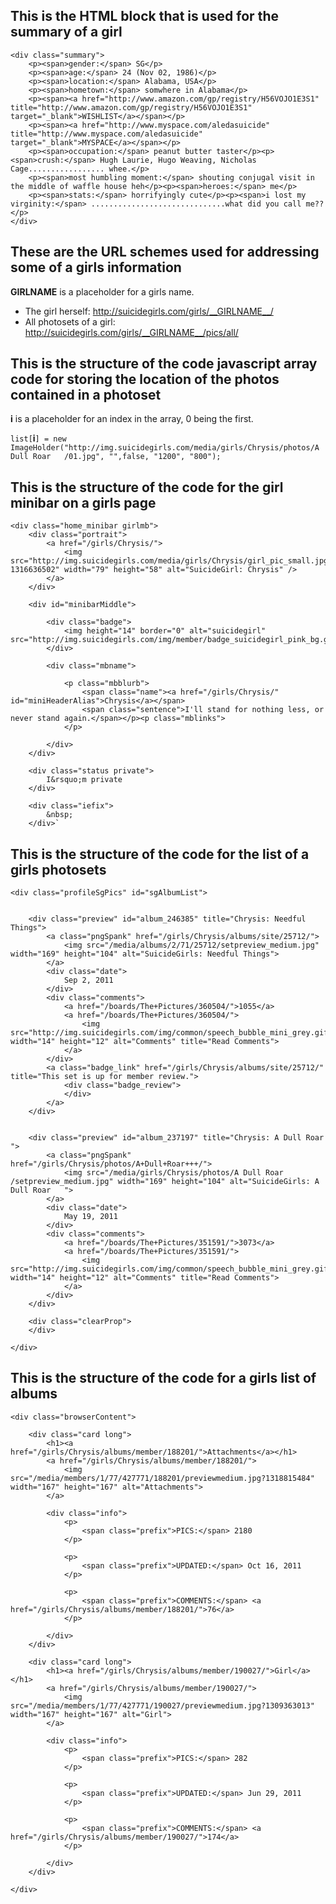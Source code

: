 This is the HTML block that is used for the summary of a girl
-------------------------------------------------------------

	<div class="summary">
		<p><span>gender:</span> SG</p>
		<p><span>age:</span> 24 (Nov 02, 1986)</p>
		<p><span>location:</span> Alabama, USA</p>
		<p><span>hometown:</span> somwhere in Alabama</p>
		<p><span><a href="http://www.amazon.com/gp/registry/H56VOJO1E3S1" title="http://www.amazon.com/gp/registry/H56VOJO1E3S1" target="_blank">WISHLIST</a></span></p>
		<p><span><a href="http://www.myspace.com/aledasuicide" title="http://www.myspace.com/aledasuicide" target="_blank">MYSPACE</a></span></p>
		<p><span>occupation:</span> peanut butter taster</p><p><span>crush:</span> Hugh Laurie, Hugo Weaving, Nicholas Cage................. whee.</p>
		<p><span>most humbling moment:</span> shouting conjugal visit in the middle of waffle house heh</p><p><span>heroes:</span> me</p>
		<p><span>stats:</span> horrifyingly cute</p><p><span>i lost my virginity:</span> ..............................what did you call me??</p>
	</div>

These are the URL schemes used for addressing some of a girls information
-------------------------------------------------------------------------

__GIRLNAME__ is a placeholder for a girls name.

* The girl herself:        http://suicidegirls.com/girls/__GIRLNAME__/
* All photosets of a girl: http://suicidegirls.com/girls/__GIRLNAME__/pics/all/

This is the structure of the code javascript array code for storing the location of the photos contained in a photoset
----------------------------------------------------------------------------------------------------------------------

__i__ is a placeholder for an index in the array, 0 being the first.

`list[`__i__`] = new ImageHolder("http://img.suicidegirls.com/media/girls/Chrysis/photos/A Dull Roar   /01.jpg", "",false, "1200", "800");`

This is the structure of the code for the girl minibar on a girls page
----------------------------------------------------------------------

	<div class="home_minibar girlmb">
		<div class="portrait">
			<a href="/girls/Chrysis/">
				<img src="http://img.suicidegirls.com/media/girls/Chrysis/girl_pic_small.jpg?1316636502" width="79" height="58" alt="SuicideGirl: Chrysis" />
			</a>
		</div>
		
		<div id="minibarMiddle">

			<div class="badge">
				<img height="14" border="0" alt="suicidegirl" src="http://img.suicidegirls.com/img/member/badge_suicidegirl_pink_bg.gif"/>
			</div>
			
			<div class="mbname">
				
				<p class="mbblurb">
					<span class="name"><a href="/girls/Chrysis/" id="miniHeaderAlias">Chrysis</a></span>
					<span class="sentence">I'll stand for nothing less, or never stand again.</span></p><p class="mblinks">
				</p>
			
			</div>
		</div>
		
		<div class="status private">
			I&rsquo;m private
		</div>
		
		<div class="iefix">
			&nbsp;
		</div>`

This is the structure of the code for the list of a girls photosets
-------------------------------------------------------------------

	<div class="profileSgPics" id="sgAlbumList">
		
		
		<div class="preview" id="album_246385" title="Chrysis: Needful Things">
			<a class="pngSpank" href="/girls/Chrysis/albums/site/25712/">
				<img src="/media/albums/2/71/25712/setpreview_medium.jpg" width="169" height="104" alt="SuicideGirls: Needful Things">
			</a>
			<div class="date">
				Sep 2, 2011
			</div>
			<div class="comments">
				<a href="/boards/The+Pictures/360504/">1055</a>
				<a href="/boards/The+Pictures/360504/">
					<img src="http://img.suicidegirls.com/img/common/speech_bubble_mini_grey.gif" width="14" height="12" alt="Comments" title="Read Comments">
				</a>
			</div>
			<a class="badge_link" href="/girls/Chrysis/albums/site/25712/" title="This set is up for member review.">
				<div class="badge_review">
				</div>
			</a>
		</div>


		<div class="preview" id="album_237197" title="Chrysis: A Dull Roar   ">
			<a class="pngSpank" href="/girls/Chrysis/photos/A+Dull+Roar+++/">
				<img src="/media/girls/Chrysis/photos/A Dull Roar   /setpreview_medium.jpg" width="169" height="104" alt="SuicideGirls: A Dull Roar   ">
			</a>
			<div class="date">
				May 19, 2011
			</div>
			<div class="comments">
				<a href="/boards/The+Pictures/351591/">3073</a>
				<a href="/boards/The+Pictures/351591/">
					<img src="http://img.suicidegirls.com/img/common/speech_bubble_mini_grey.gif" width="14" height="12" alt="Comments" title="Read Comments">
				</a>
			</div>
		</div>

		<div class="clearProp">
		</div>
		
	</div>

This is the structure of the code for a girls list of albums
------------------------------------------------------------

	<div class="browserContent">

		<div class="card long">
			<h1><a href="/girls/Chrysis/albums/member/188201/">Attachments</a></h1>
			<a href="/girls/Chrysis/albums/member/188201/">
				<img src="/media/members/1/77/427771/188201/previewmedium.jpg?1318815484" width="167" height="167" alt="Attachments">
			</a>

			<div class="info">
				<p>
					<span class="prefix">PICS:</span> 2180
				</p>
				
				<p>
					<span class="prefix">UPDATED:</span> Oct 16, 2011
				</p>

				<p>
					<span class="prefix">COMMENTS:</span> <a href="/girls/Chrysis/albums/member/188201/">76</a>
				</p>

			</div>
		</div>
		
		<div class="card long">
			<h1><a href="/girls/Chrysis/albums/member/190027/">Girl</a></h1>
			<a href="/girls/Chrysis/albums/member/190027/">
				<img src="/media/members/1/77/427771/190027/previewmedium.jpg?1309363013" width="167" height="167" alt="Girl">
			</a>

			<div class="info">
				<p>
					<span class="prefix">PICS:</span> 282
				</p>
				
				<p>
					<span class="prefix">UPDATED:</span> Jun 29, 2011
				</p>

				<p>
					<span class="prefix">COMMENTS:</span> <a href="/girls/Chrysis/albums/member/190027/">174</a>
				</p>

			</div>
		</div>
		
	</div>